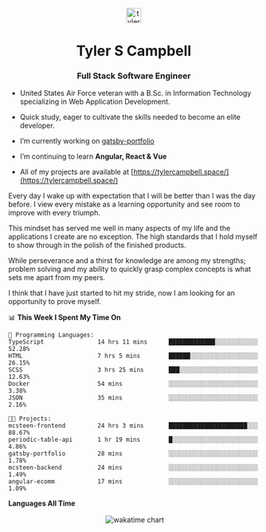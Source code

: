 <p align="center">
<a href="https://linkedin.com/in/tyler-campbell36" target="blank"><img align="center" src="https://cdn.jsdelivr.net/npm/simple-icons@3.0.1/icons/linkedin.svg" alt="tyler-campbell36" height="30" width="30" /></a>
</p>
<h1 align="center">Tyler S Campbell</h1>
<h3 align="center">Full Stack Software Engineer</h3>

* United States Air Force veteran with a B.Sc. in Information Technology specializing in Web Application Development. 

* Quick study, eager to cultivate the skills needed to become an elite developer.

* I’m currently working on [gatsby-portfolio](https://github.com/t36campbell/gatsby-portfolio)

* I’m continuing to learn **Angular, React & Vue**

* All of my projects are available at [https://tylercampbell.space/](https://tylercampbell.space/)

Every day I wake up with expectation that I will be better than I was the day before. I view every mistake as a learning opportunity and see room to improve with every triumph.

This mindset has served me well in many aspects of my life and the applications I create are no exception. The high standards that I hold myself to show through in the polish of the finished products.

While perseverance and a thirst for knowledge are among my strengths; problem solving and my ability to quickly grasp complex concepts is what sets me apart from my peers.

I think that I have just started to hit my stride, now I am looking for an opportunity to prove myself.

<!--START_SECTION:waka-->
📊 **This Week I Spent My Time On** 

```text
💬 Programming Languages: 
TypeScript               14 hrs 11 mins      █████████████░░░░░░░░░░░░   52.28% 
HTML                     7 hrs 5 mins        ██████░░░░░░░░░░░░░░░░░░░   26.15% 
SCSS                     3 hrs 25 mins       ███░░░░░░░░░░░░░░░░░░░░░░   12.63% 
Docker                   54 mins             ░░░░░░░░░░░░░░░░░░░░░░░░░   3.38% 
JSON                     35 mins             ░░░░░░░░░░░░░░░░░░░░░░░░░   2.16%

🐱‍💻 Projects: 
mcsteen-frontend         24 hrs 3 mins       ██████████████████████░░░   88.67% 
periodic-table-api       1 hr 19 mins        █░░░░░░░░░░░░░░░░░░░░░░░░   4.86% 
gatsby-portfolio         28 mins             ░░░░░░░░░░░░░░░░░░░░░░░░░   1.78% 
mcsteen-backend          24 mins             ░░░░░░░░░░░░░░░░░░░░░░░░░   1.49% 
angular-ecomm            17 mins             ░░░░░░░░░░░░░░░░░░░░░░░░░   1.09%

```


<!--END_SECTION:waka-->
**Languages All Time** 
<p align="center">&nbsp;<img align="center" alt="wakatime chart"
src="https://wakatime.com/share/@738aac7f-8868-4bc3-a1df-4c36703ee4b6/f86255e0-cf1e-483e-9ae4-5c0fdb9a56f8.png"/></p>

